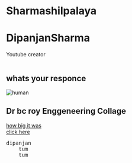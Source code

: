 # Sharmashilpalaya
<!DOCTYPE html>
<html lang="en">
<head>
    <meta charset="UTF-8">
    <meta http-equiv="X-UA-Compatible" content="IE=edge">
    <meta name="viewport" content="width=device-width, initial-scale=1.0">
    <title>Document</title>
</head>
<body>
    <h1>DipanjanSharma </h1>
    <p>Youtube creator</p>
    <!--Image tag-->
    <img src="https://scontent.frdp4-2.fna.fbcdn.net/v/t39.30808-1/315638793_1269616743610214_2486176067149351316_n.jpg?stp=dst-jpg_p160x160&_nc_cat=110&ccb=1-7&_nc_sid=7206a8&_nc_ohc=gF1T3kosiFoAX95ELRz&_nc_ht=scontent.frdp4-2.fna&oh=00_AfATl-aJgJKGqUzPxLfBd3Z4zlZUfhf4EXF_rv-8WQScgA&oe=63FAF70B" alt="">
    <h2>whats your responce</h2>
    <img src="/scontentent.jfif" alt=human image"">
    <h2>Dr bc roy Enggeneering Collage</h2>
<u>how big it was</u>
<br>
<a href="dipanjan.html">click here</a>
<pre>dipanjan
    tum
    tum
    
</pre>



    
</body>
</html>
